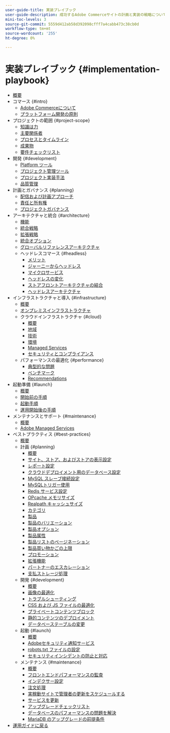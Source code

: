 ```yaml
---
user-guide-title: 実装プレイブック
user-guide-description: 成功するAdobe Commerceサイトの計画と実装の戦略について説明します。
mini-toc-levels: 3
source-git-commit: 5559d412ab58d392098cfff7a4cabb473c38cb0d
workflow-type: tm+mt
source-wordcount: '255'
ht-degree: 0%

---
```



# 実装プレイブック {#implementation-playbook}

- [概要](overview.md)
- コマース {#intro}
   - [Adobe Commerceについて](intro/about-commerce.md)
   - [プラットフォーム開発の原則](intro/platform-development.md)
- プロジェクトの範囲 {#project-scope}
   - [知識は力](project-scope/knowledge.md)
   - [主要関係者](project-scope/key-stakeholders.md)
   - [プロセスとタイムライン](project-scope/process-timeline.md)
   - [成果物](project-scope/deliverables.md)
   - [要件チェックリスト](project-scope/requirement-checklists.md)
- 開発 {#development}
   - [Platform ツール](development/platform-tools.md)
   - [プロジェクト管理ツール](development/project-management-tools.md)
   - [プロジェクト実装手法](development/delivery.md)
   - [品質管理](development/quality-control.md)
- 計画とガバナンス {#planning}
   - [配信および計画アプローチ](planning/delivery.md)
   - [責任と所有権](planning/ownership.md)
   - [プロジェクトガバナンス](planning/governance.md)
- アーキテクチャと統合 {#architecture}
   - [機能](architecture/capabilities.md)
   - [統合戦略](architecture/integration-strategy.md)
   - [拡張戦略](architecture/extensibility-strategy.md)
   - [統合オプション](architecture/integration-options.md)
   - [グローバルリファレンスアーキテクチャ](architecture/global-reference.md)
   - ヘッドレスコマース {#headless}
      - [メリット](architecture/headless/benefits.md)
      - [ジャーニーからヘッドレス](architecture/headless/journey-to-headless.md)
      - [マイクロサービス](architecture/headless/microservices.md)
      - [ヘッドレスの変化](architecture/headless/evolution.md)
      - [ストアフロントアーキテクチャの結合](architecture/headless/legacy-storefront.md)
      - [ヘッドレスアーキテクチャ](architecture/headless/adobe-commerce.md)
- インフラストラクチャと導入 {#infrastructure}
   - [概要](infrastructure/overview.md)
   - [オンプレミスインフラストラクチャ](infrastructure/on-premises.md)
   - クラウドインフラストラクチャ {#cloud}
      - [概要](infrastructure/cloud/overview.md)
      - [地域](infrastructure/cloud/regions.md)
      - [技術](infrastructure/cloud/technology.md)
      - [環境](infrastructure/cloud/environments.md)
      - [Managed Services](infrastructure/cloud/managed-services.md)
      - [セキュリティとコンプライアンス](infrastructure/cloud/security.md)
   - パフォーマンスの最適化 {#performance}
      - [典型的な問題](infrastructure/performance/optimization.md)
      - [ベンチマーク](infrastructure/performance/benchmarks.md)
      - [Recommendations](infrastructure/performance/recommendations.md)
- 起動準備 {#launch}
   - [概要](launch/overview.md)
   - [開始前の手順](launch/pre-launch-steps.md)
   - [起動手順](launch/launch-steps.md)
   - [運用開始後の手順](launch/post-launch-steps.md)
- メンテナンスとサポート {#maintenance}
   - [概要](maintenance/overview.md)
   - [Adobe Managed Services](maintenance/adobe-managed-services.md)
- ベストプラクティス {#best-practices}
   - [概要](best-practices/phases.md)
   - 計画 {#planning}
      - [概要](best-practices/planning/overview.md)
      - [サイト、ストア、およびストアの表示設定](best-practices/planning/sites-stores-store-views.md)
      - [レポート設定](best-practices/planning/reporting-configuration.md)
      - [クラウドデプロイメント用のデータベース&#x200B;設定](best-practices/planning/database-on-cloud.md)
      - [MySQL スレーブ接続設&#x200B;定](best-practices/planning/configure-mysql-slave-connection-on-cloud.md)
      - [MySQLトリガー使用](best-practices/planning/mysql-triggers-usage.md)
      - [Redis サービス設定](best-practices/planning/redis-service-configuration.md)
      - [OPcache メモリサイズ](best-practices/planning/opcache-memory-size.md)
      - [Realpath キャッシュサイズ](best-practices/planning/realpath-cache-size.md)
      - [カテゴリ](best-practices/planning/category-limits.md)
      - [製品](best-practices/planning/product-sku-limits.md)
      - [製品のバリエーション](best-practices/planning/product-variations.md)
      - [製品オプション](best-practices/planning/product-options.md)
      - [製品属性](best-practices/planning/product-attributes-and-options.md)
      - [製品リストのページネーション](best-practices/planning/product-listing-pagination.md)
      - [製品買い物かごの上限](best-practices/planning/product-cart.md)
      - [プロモーション](best-practices/planning/product-cart-promotions.md)
      - [拡張機能](best-practices/planning/extensions.md)
      - [パートナーのエスカレーション](best-practices/planning/partner-escalation.md)
      - [支払ストレージ処理](best-practices/planning/payment-processing-storage.md)
   - 開発 {#development}
      - [概要](best-practices/development/overview.md)
      - [画像の最適化](best-practices/development/image-optimization.md)
      - [トラブルシューティング](best-practices/development/troubleshooting.md)
      - [CSS および JS ファイルの最適化](best-practices/development/optimize-css-js-files.md)
      - [プライベートコンテンツブロック](best-practices/development/private-content-block-configuration.md)
      - [静的コンテンツのデプロイメント](best-practices/development/static-content-deployment.md)
      - [データベーステーブルの変更](best-practices/development/modifying-core-and-third-party-tables.md)
   - 起動 {#launch}
      - [概要](best-practices/launch/overview.md)
      - [Adobeセキュリティ通知サービス](best-practices/launch/security-notification-service.md)
      - [robots.txt ファイルの設定](best-practices/launch/robots-txt.md)
      - [セキュリティインシデントの防止と対応](best-practices/launch/prevent-respond-security-incident.md)
   - メンテナンス {#maintenance}
      - [概要](best-practices/maintenance/overview.md)
      - [フロントエンドパフォーマンスの監査](best-practices/maintenance/frontend-performance.md)
      - [インデクサー設定](best-practices/maintenance/indexer-configuration.md)
      - [注文処理](best-practices/maintenance/order-processing-configuration.md)
      - [実稼動サイトで管理者の更新をスケジュールする](best-practices/maintenance/scheduling-admin-updates-in-production.md)
      - [サービスを更新](best-practices/maintenance/update-services.md)
      - [アップグレードチェックリスト](best-practices/maintenance/upgrade-checklist.md)
      - [データベースのパフォーマンスの問題を解決](best-practices/maintenance/resolve-database-performance-issues.md)
      - [MariaDB のアップグレードの前提条件](best-practices/maintenance/commerce-235-upgrade-prerequisites-mariadb.md)
- [運用ガイドに戻る](https://experienceleague.adobe.com/docs/commerce-operations/operational-guides/home.html)

